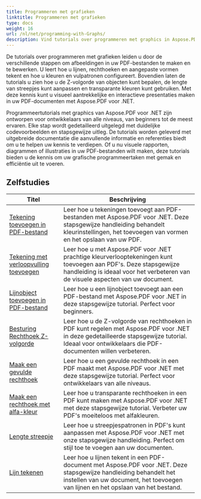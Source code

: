 ```yaml
---
title: Programmeren met grafieken
linktitle: Programmeren met grafieken
type: docs
weight: 16
url: /nl/net/programming-with-Graphs/
description: Vind tutorials over programmeren met graphics in Aspose.PDF voor .NET. Leer hoe u graphics in uw PDF-documenten kunt maken en aanpassen.
---
```

De tutorials over programmeren met grafieken leiden u door de verschillende stappen om afbeeldingen in uw PDF-bestanden te maken en te bewerken. U leert hoe u lijnen, rechthoeken en aangepaste vormen tekent en hoe u kleuren en vulpatronen configureert. Bovendien laten de tutorials u zien hoe u de Z-volgorde van objecten kunt bepalen, de lengte van streepjes kunt aanpassen en transparante kleuren kunt gebruiken. Met deze kennis kunt u visueel aantrekkelijke en interactieve presentaties maken in uw PDF-documenten met Aspose.PDF voor .NET.

Programmeertutorials met graphics van Aspose.PDF voor .NET zijn ontworpen voor ontwikkelaars van alle niveaus, van beginners tot de meest ervaren. Elke stap wordt gedetailleerd uitgelegd met duidelijke codevoorbeelden en stapsgewijze uitleg. De tutorials worden geleverd met uitgebreide documentatie die aanvullende informatie en referenties biedt om u te helpen uw kennis te verdiepen. Of u nu visuele rapporten, diagrammen of illustraties in uw PDF-bestanden wilt maken, deze tutorials bieden u de kennis om uw grafische programmeertaken met gemak en efficiëntie uit te voeren.

## Zelfstudies
| Titel | Beschrijving |
| --- | --- | 
| [Tekening toevoegen in PDF-bestand](./add-drawing/) | Leer hoe u tekeningen toevoegt aan PDF-bestanden met Aspose.PDF voor .NET. Deze stapsgewijze handleiding behandelt kleurinstellingen, het toevoegen van vormen en het opslaan van uw PDF. |  
| [Tekening met verloopvulling toevoegen](./add-drawing-with-gradient-fill/) | Leer hoe u met Aspose.PDF voor .NET prachtige kleurverlooptekeningen kunt toevoegen aan PDF's. Deze stapsgewijze handleiding is ideaal voor het verbeteren van de visuele aspecten van uw document. |  
| [Lijnobject toevoegen in PDF-bestand](./add-line-object/) | Leer hoe u een lijnobject toevoegt aan een PDF-bestand met Aspose.PDF voor .NET in deze stapsgewijze tutorial. Perfect voor beginners. |  
| [Besturing Rechthoek Z-volgorde](./control-rectangle-z-order/) | Leer hoe u de Z-volgorde van rechthoeken in PDF kunt regelen met Aspose.PDF voor .NET in deze gedetailleerde stapsgewijze tutorial. Ideaal voor ontwikkelaars die PDF-documenten willen verbeteren. |  
| [Maak een gevulde rechthoek](./create-filled-rectangle/) | Leer hoe u een gevulde rechthoek in een PDF maakt met Aspose.PDF voor .NET met deze stapsgewijze tutorial. Perfect voor ontwikkelaars van alle niveaus. |  
| [Maak een rechthoek met alfa-kleur](./create-rectangle-with-alpha-color/) | Leer hoe u transparante rechthoeken in een PDF kunt maken met Aspose.PDF voor .NET met deze stapsgewijze tutorial. Verbeter uw PDF's moeiteloos met alfakleuren. |  
| [Lengte streepje](./dash-length/) | Leer hoe u streepjespatronen in PDF's kunt aanpassen met Aspose.PDF voor .NET met onze stapsgewijze handleiding. Perfect om stijl toe te voegen aan uw documenten. |  
| [Lijn tekenen](./drawing-line/) | Leer hoe u lijnen tekent in een PDF-document met Aspose.PDF voor .NET. Deze stapsgewijze handleiding behandelt het instellen van uw document, het toevoegen van lijnen en het opslaan van het bestand. |  